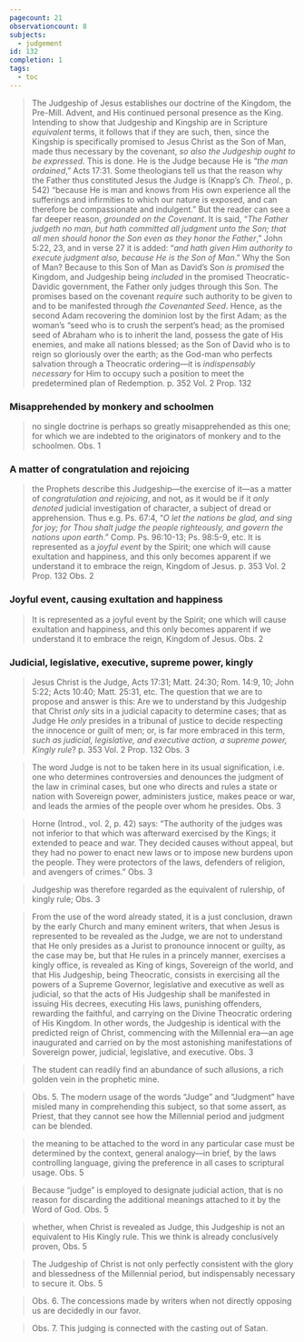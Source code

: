 ```yaml
---
pagecount: 21
observationcount: 8
subjects:
  - judgement
id: 132
completion: 1
tags:
  - toc
---
```

>The Judgeship of Jesus establishes our doctrine of the Kingdom, the Pre-Mill. Advent, and His continued personal presence as the King. Intending to show that Judgeship and Kingship are in Scripture *equivalent* terms, it follows that if they are such, then, since the Kingship is specifically promised to Jesus Christ as the Son of Man, made thus necessary by the covenant, *so also the Judgeship ought to be expressed*. This is done. He is the Judge because He is “*the man ordained*,” Acts 17:31. Some theologians tell us that the reason why the Father thus constituted Jesus the Judge is (Knapp’s *Ch. Theol*., p. 542) “because He is man and knows from His own experience all the sufferings and infirmities to which our nature is exposed, and can therefore be compassionate and indulgent.” But the reader can see a far deeper reason, *grounded on the Covenant*. It is said, “*The Father judgeth no man, but hath committed all judgment unto the Son; that all men should honor the Son even as they honor the Father*,” John 5:22, 23, and in verse 27 it is added: “*and hath given Him authority to execute judgment also, because He is the Son of Man*.” Why the Son of Man? Because to this Son of Man as David’s Son *is promised* the Kingdom, and Judgeship being *included* in the promised Theocratic-Davidic government, the Father only judges through this Son. The promises based on the covenant *require* such authority to be given to and to be manifested through *the Covenanted Seed*. Hence, as the second Adam recovering the dominion lost by the first Adam; as the woman’s “seed who is to crush the serpent’s head; as the promised seed of Abraham who is to inherit the land, possess the gate of His enemies, and make all nations blessed; as the Son of David who is to reign so gloriously over the earth; as the God-man who perfects salvation through a Theocratic ordering—it is *indispensably necessary* for Him to occupy such a position to meet the predetermined plan of Redemption.
>p. 352 Vol. 2 Prop. 132

### Misapprehended by monkery and schoolmen
>no single doctrine is perhaps so greatly misapprehended as this one; for which we are indebted to the originators of monkery and to the schoolmen.
>Obs. 1

### A matter of congratulation and rejoicing
>the Prophets describe this Judgeship—the exercise of it—as a matter of *congratulation and rejoicing*, and not, as it would be if it *only denoted* judicial investigation of character, a subject of dread or apprehension. Thus e.g. Ps. 67:4, “*O let the nations be glad, and sing for joy; for Thou shalt judge the people righteously, and govern the nations upon earth*.” Comp. Ps. 96:10-13; Ps. 98:5-9, etc. It is represented as a *joyful event* by the Spirit; one which will cause exultation and happiness, and this only becomes apparent if we understand it to embrace the reign, Kingdom of Jesus.
>p. 353 Vol. 2 Prop. 132 Obs. 2

### Joyful event, causing exultation and happiness
>It is represented as a joyful event by the Spirit; one which will cause exultation and happiness, and this only becomes apparent if we understand it to embrace the reign, Kingdom of Jesus.
>Obs. 2

### Judicial, legislative, executive, supreme power, kingly
>Jesus Christ is the Judge, Acts 17:31; Matt. 24:30; Rom. 14:9, 10; John 5:22; Acts 10:40; Matt. 25:31, etc. The question that we are to propose and answer is this: Are we to understand by this Judgeship that Christ *only* sits in a judicial capacity to determine cases; that as Judge He *only* presides in a tribunal of justice to decide respecting the innocence or guilt of men; or, is far more embraced in this term, *such as judicial, legislative, and executive action, a supreme power, Kingly rule*?
>p. 353 Vol. 2 Prop. 132 Obs. 3

>The word Judge is not to be taken here in its usual signification, i.e. one who determines controversies and denounces the judgment of the law in criminal cases, but one who directs and rules a state or nation with Sovereign power, administers justice, makes peace or war, and leads the armies of the people over whom he presides.
>Obs. 3

>Horne (Introd., vol. 2, p. 42) says: “The authority of the judges was not inferior to that which was afterward exercised by the Kings; it extended to peace and war. They decided causes without appeal, but they had no power to enact new laws or to impose new burdens upon the people. They were protectors of the laws, defenders of religion, and avengers of crimes.”
>Obs. 3

>Judgeship was therefore regarded as the equivalent of rulership, of kingly rule;
>Obs. 3

>From the use of the word already stated, it is a just conclusion, drawn by the early Church and many eminent writers, that when Jesus is represented to be revealed as the Judge, we are not to understand that He only presides as a Jurist to pronounce innocent or guilty, as the case may be, but that He rules in a princely manner, exercises a kingly office, is revealed as King of kings, Sovereign of the world, and that His Judgeship, being Theocratic, consists in exercising all the powers of a Supreme Governor, legislative and executive as well as judicial, so that the acts of His Judgeship shall be manifested in issuing His decrees, executing His laws, punishing offenders, rewarding the faithful, and carrying on the Divine Theocratic ordering of His Kingdom. In other words, the Judgeship is identical with the predicted reign of Christ, commencing with the Millennial era—an age inaugurated and carried on by the most astonishing manifestations of Sovereign power, judicial, legislative, and executive.
>Obs. 3

>The student can readily find an abundance of such allusions, a rich golden vein in the prophetic mine.

>Obs. 5. The modern usage of the words “Judge” and “Judgment” have misled many in comprehending this subject, so that some assert, as Priest, that they cannot see how the Millennial period and judgment can be blended.

>the meaning to be attached to the word in any particular case must be determined by the context, general analogy—in brief, by the laws controlling language, giving the preference in all cases to scriptural usage.
>Obs. 5

>Because “judge” is employed to designate judicial action, that is no reason for discarding the additional meanings attached to it by the Word of God.
>Obs. 5

>whether, when Christ is revealed as Judge, this Judgeship is not an equivalent to His Kingly rule. This we think is already conclusively proven,
>Obs. 5

>The Judgeship of Christ is not only perfectly consistent with the glory and blessedness of the Millennial period, but indispensably necessary to secure it.
>Obs. 5

>Obs. 6. The concessions made by writers when not directly opposing us are decidedly in our favor.

>Obs. 7. This judging is connected with the casting out of Satan.

